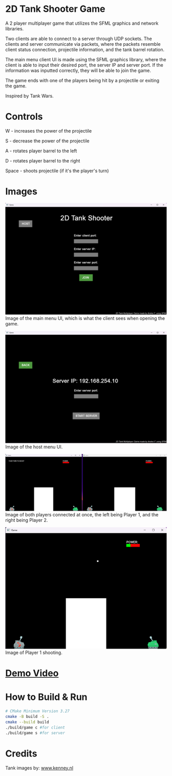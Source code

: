 # 2D Tank Shooter Game
A 2 player multiplayer game that utilizes the SFML graphics and network libraries.

Two clients are able to connect to a server through UDP sockets. The clients and server communicate via packets, where the packets resemble client status connection, projectile information, and the tank barrel rotation. 

The main menu client UI is made using the SFML graphics library, where the client is able to input their desired port, the server IP and server port. If the information was inputted correctly, they will be able to join the game.

The game ends with one of the players being hit by a projectile or exiting the game.

Inspired by Tank Wars.

# Controls
W - increases the power of the projectile

S - decrease the power of the projectile

A - rotates player barrel to the left

D - rotates player barrel to the right

Space - shoots projectile (if it's the player's turn)

# Images
![Main Menu Image](assets/images/main_menu_image.png)
Image of the main menu UI, which is what the client sees when opening the game.

![Host Menu Image](assets/images/host_menu_image.png)
Image of the host menu UI.

![Both Players Connected](assets/images/both_clients_connected.png)
Image of both players connected at once, the left being Player 1, and the right being Player 2.

![Player Shooting](assets/images/player_shooting.png)
Image of Player 1 shooting.

# [Demo Video](https://youtu.be/jNFzGbbPUjg)

# How to Build & Run

```bash
# CMake Minimum Version 3.27
cmake -B build -S .
cmake --build build
./build/game c #for client
./build/game s #for server
```

# Credits
Tank images by: www.kenney.nl

